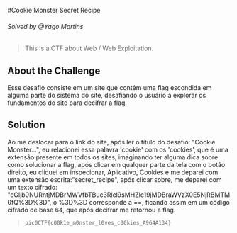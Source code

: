#Cookie Monster Secret Recipe
###### Solved by @Yago Martins
> This is a CTF about Web / Web Exploitation.
## About the Challenge
Esse desafio consiste em um site que contém uma flag escondida em alguma parte do sistema do site, desafiando o usuário a explorar os fundamentos do site para decifrar a flag.


## Solution
Ao me deslocar para o link do site, após ler o título do desafio: "Cookie Monster...", eu relacionei essa palavra 'cookie' com os 'cookies', que é uma extensão presente em todos os sites, imaginando ter alguma dica
sobre como solucionar a flag, após clicar em qualquer parte da tela com o botão direito, eu cliquei em inspecionar, Aplicativo, Cookies e me deparei com uma extensão escrita:"secret_recipe", após clicar sobre,
me deparei com um texto cifrado: "cGljb0NURntjMDBrMWVfbTBuc3Rlcl9sMHZlc19jMDBraWVzX0E5NjRBMTM0fQ%3D%3D", o %3D%3D corresponde a ==, ficando assim em um código cifrado de base 64, que após decifrar me retornou a flag.

>`pic0CTF{c00k1e_m0nster_l0ves_c00kies_A964A134}`
 
